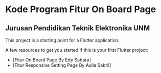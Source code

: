 # Kode Program Fitur On Board Page

## Jurusan Pendidikan Teknik Elektronika UNM

This project is a starting point for a Flutter application.

A few resources to get you started if this is your first Flutter project:

- [Fitur On Board Page By Edy Sabara]
- [Fitur Responsive Setting Page By Aulia Sabril]

